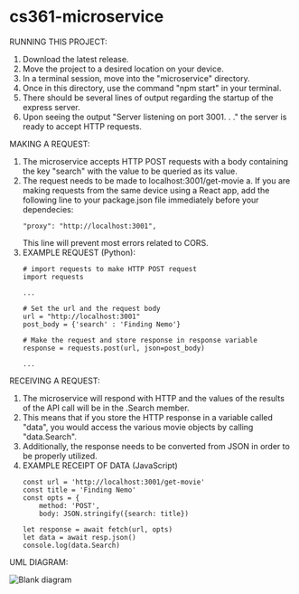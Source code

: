 # cs361-microservice
RUNNING THIS PROJECT:
  1. Download the latest release.
  2. Move the project to a desired location on your device.
  3. In a terminal session, move into the "microservice" directory.
  4. Once in this directory, use the command "npm start" in your terminal.
  5. There should be several lines of output regarding the startup of the express server.
  6. Upon seeing the output "Server listening on port 3001. . ." the server is ready to accept HTTP requests.


MAKING A REQUEST:
  1. The microservice accepts HTTP POST requests with a body containing the key "search" with the value to be queried as its value.
  2. The request needs to be made to localhost:3001/get-movie
     a. If you are making requests from the same device using a React app, add the following line to your package.json file
     immediately before your dependecies:
     ```
     "proxy": "http://localhost:3001",
     ```
     This line will prevent most errors related to CORS.
  3. EXAMPLE REQUEST (Python):
     ```
     # import requests to make HTTP POST request
     import requests
     
     ...

     # Set the url and the request body
     url = "http://localhost:3001"
     post_body = {'search' : 'Finding Nemo'}

     # Make the request and store response in response variable
     response = requests.post(url, json=post_body)

     ...
     
     ```

RECEIVING A REQUEST:
  1. The microservice will respond with HTTP and the values of the results of the API call will be in the .Search member.
  2. This means that if you store the HTTP response in a variable called "data", you would access the various movie objects
     by calling "data.Search".
  3. Additionally, the response needs to be converted from JSON in order to be properly utilized.
  4. EXAMPLE RECEIPT OF DATA (JavaScript)
     ```
     const url = 'http://localhost:3001/get-movie'
     const title = 'Finding Nemo'
     const opts = {
         method: 'POST',
         body: JSON.stringify({search: title})

     let response = await fetch(url, opts)
     let data = await resp.json()
     console.log(data.Search)
     ```

UML DIAGRAM:

![Blank diagram](https://github.com/veedubb/cs361-microservice/assets/25048392/537780d6-c018-41fd-b502-bc741231a47e)
